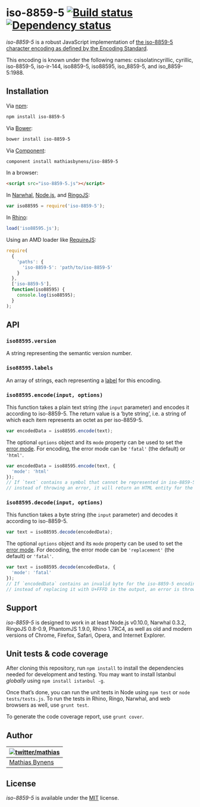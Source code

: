 # iso-8859-5 [![Build status](https://travis-ci.org/mathiasbynens/iso-8859-5.svg?branch=master)](https://travis-ci.org/mathiasbynens/iso-8859-5) [![Dependency status](https://gemnasium.com/mathiasbynens/iso-8859-5.svg)](https://gemnasium.com/mathiasbynens/iso-8859-5)

_iso-8859-5_ is a robust JavaScript implementation of [the iso-8859-5 character encoding as defined by the Encoding Standard](http://encoding.spec.whatwg.org/#iso-8859-5).

This encoding is known under the following names: csisolatincyrillic, cyrillic, iso-8859-5, iso-ir-144, iso8859-5, iso88595, iso_8859-5, and iso_8859-5:1988.

## Installation

Via [npm](http://npmjs.org/):

```bash
npm install iso-8859-5
```

Via [Bower](http://bower.io/):

```bash
bower install iso-8859-5
```

Via [Component](https://github.com/component/component):

```bash
component install mathiasbynens/iso-8859-5
```

In a browser:

```html
<script src="iso-8859-5.js"></script>
```

In [Narwhal](http://narwhaljs.org/), [Node.js](http://nodejs.org/), and [RingoJS](http://ringojs.org/):

```js
var iso88595 = require('iso-8859-5');
```

In [Rhino](http://www.mozilla.org/rhino/):

```js
load('iso88595.js');
```

Using an AMD loader like [RequireJS](http://requirejs.org/):

```js
require(
  {
    'paths': {
      'iso-8859-5': 'path/to/iso-8859-5'
    }
  },
  ['iso-8859-5'],
  function(iso88595) {
    console.log(iso88595);
  }
);
```

## API

### `iso88595.version`

A string representing the semantic version number.

### `iso88595.labels`

An array of strings, each representing a [label](http://encoding.spec.whatwg.org/#label) for this encoding.

### `iso88595.encode(input, options)`

This function takes a plain text string (the `input` parameter) and encodes it according to iso-8859-5. The return value is a ‘byte string’, i.e. a string of which each item represents an octet as per iso-8859-5.

```js
var encodedData = iso88595.encode(text);
```

The optional `options` object and its `mode` property can be used to set the [error mode](http://encoding.spec.whatwg.org/#error-mode). For encoding, the error mode can be `'fatal'` (the default) or `'html'`.

```js
var encodedData = iso88595.encode(text, {
  'mode': 'html'
});
// If `text` contains a symbol that cannot be represented in iso-8859-5,
// instead of throwing an error, it will return an HTML entity for the symbol.
```

### `iso88595.decode(input, options)`

This function takes a byte string (the `input` parameter) and decodes it according to iso-8859-5.

```js
var text = iso88595.decode(encodedData);
```

The optional `options` object and its `mode` property can be used to set the [error mode](http://encoding.spec.whatwg.org/#error-mode). For decoding, the error mode can be `'replacement'` (the default) or `'fatal'`.

```js
var text = iso88595.decode(encodedData, {
  'mode': 'fatal'
});
// If `encodedData` contains an invalid byte for the iso-8859-5 encoding,
// instead of replacing it with U+FFFD in the output, an error is thrown.
```

## Support

_iso-8859-5_ is designed to work in at least Node.js v0.10.0, Narwhal 0.3.2, RingoJS 0.8-0.9, PhantomJS 1.9.0, Rhino 1.7RC4, as well as old and modern versions of Chrome, Firefox, Safari, Opera, and Internet Explorer.

## Unit tests & code coverage

After cloning this repository, run `npm install` to install the dependencies needed for development and testing. You may want to install Istanbul _globally_ using `npm install istanbul -g`.

Once that’s done, you can run the unit tests in Node using `npm test` or `node tests/tests.js`. To run the tests in Rhino, Ringo, Narwhal, and web browsers as well, use `grunt test`.

To generate the code coverage report, use `grunt cover`.

## Author

| [![twitter/mathias](https://gravatar.com/avatar/24e08a9ea84deb17ae121074d0f17125?s=70)](https://twitter.com/mathias "Follow @mathias on Twitter") |
|---|
| [Mathias Bynens](http://mathiasbynens.be/) |

## License

_iso-8859-5_ is available under the [MIT](http://mths.be/mit) license.
